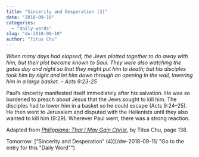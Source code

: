 ```yaml
---
title: "Sincerity and Desperation (3)"
date: "2018-09-10"
categories: 
  - "daily-words"
slug: "dw-2018-09-10"
author: "Titus Chu"
---
```


_When many days had elapsed, the Jews plotted together to do away with him, but their plot became known to Saul. They were also watching the gates day and night so that they might put him to death; but his disciples took him by night and let him down through an opening in the wall, lowering him in a large basket._ _– Acts 9:23-25_

Paul’s sincerity manifested itself immediately after his salvation. He was so burdened to preach about Jesus that the Jews sought to kill him. The disciples had to lower him in a basket so he could escape (Acts 9:24–25). He then went to Jerusalem and disputed with the Hellenists until they also wanted to kill him (9:29). Wherever Paul went, there was a strong reaction.

Adapted from _[Philippians: That I May Gain Christ](/book-philippians/ "Go to the listing for this book"),_ by Titus Chu, page 138.

Tomorrow: [“Sincerity and Desperation” (4)](/dw-2018-09-11/ "Go to the entry for this "Daily Word"")
